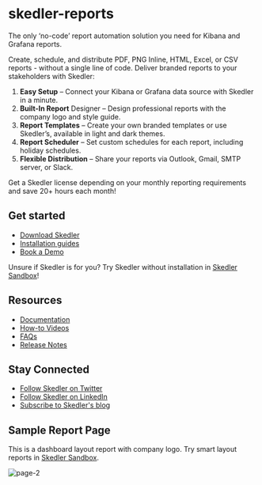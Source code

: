 # skedler-reports

The only ‘no-code’ report automation solution you need for Kibana and Grafana reports.

Create, schedule, and distribute PDF, PNG Inline, HTML, Excel, or CSV reports - without a single line of code. Deliver branded reports to your stakeholders with Skedler:

1. **Easy Setup** – Connect your Kibana or Grafana data source with Skedler in a minute.
2. **Built-In Report** Designer – Design professional reports with the company logo and style guide.
3. **Report Templates** – Create your own branded templates or use Skedler’s, available in light and dark themes.
4. **Report Scheduler** – Set custom schedules for each report, including holiday schedules.
5. **Flexible Distribution** – Share your reports via Outlook, Gmail, SMTP server, or Slack.

Get a Skedler license depending on your monthly reporting requirements and save 20+ hours each month!

## Get started

- [Download Skedler](https://www.skedler.com/#download-skedler)
- [Installation guides](https://support.skedler.com/support/solutions/articles/8000096617-install-skedler-reports-v5)
- [Book a Demo](https://www.skedler.com/onboarding-session/)

Unsure if Skedler is for you? Try Skedler without installation in [Skedler Sandbox](https://www.skedler.com/?skedler-sandbox)!

## Resources

- [Documentation](https://support.skedler.com/support/solutions)
- [How-to Videos](https://www.skedler.com/training-videos/)
- [FAQs](https://support.skedler.com/support/solutions/articles/8000100269-skedler-v5-faq-s)
- [Release Notes](https://support.skedler.com/support/solutions/folders/8000082684)

## Stay Connected

- [Follow Skedler on Twitter](https://twitter.com/SkedlerReports)
- [Follow Skedler on LinkedIn](https://www.linkedin.com/showcase/skedler)
- [Subscribe to Skedler's blog](https://www.skedler.com/blog/)

## Sample Report Page

This is a dashboard layout report with company logo. Try smart layout reports in [Skedler Sandbox](https://www.skedler.com/?skedler-sandbox).

![page-2](https://user-images.githubusercontent.com/90247088/187407780-14488fe1-23aa-4749-87aa-607791207df0.png)


